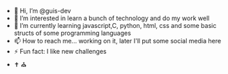 - 👋 Hi, I’m @guis-dev
- 👀 I’m interested in learn a bunch of technology and do my work well
- 🌱 I’m currently learning javascript,C, python, html, css and some basic structs of some programming languages
- 📫 How to reach me... working on it, later I'll put some social media here
- ⚡ Fun fact: I like new challenges
-  :latin_cross: :church:

<!---
guis-dev/guis-dev is a ✨ special ✨ repository because its `README.md` (this file) appears on your GitHub profile.
You can click the Preview link to take a look at your changes.
--->
